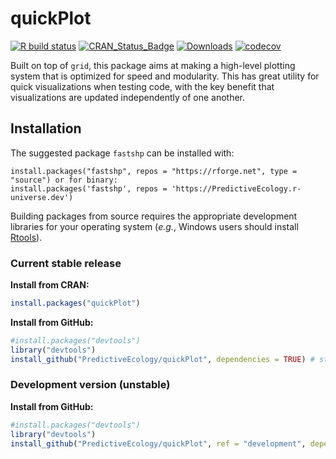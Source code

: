 # quickPlot

<!-- badges: start -->
[![R build status](https://github.com/PredictiveEcology/quickPlot/workflows/R-CMD-check/badge.svg)](https://github.com/PredictiveEcology/quickPlot/actions)
[![CRAN_Status_Badge](https://www.r-pkg.org/badges/version/quickPlot)](https://cran.r-project.org/package=quickPlot)
[![Downloads](https://cranlogs.r-pkg.org/badges/grand-total/quickPlot)](https://cran.r-project.org/package=quickPlot)
[![codecov](https://codecov.io/gh/PredictiveEcology/quickPlot/branch/master/graph/badge.svg)](https://app.codecov.io/gh/PredictiveEcology/quickPlot)
<!-- badges: end -->

Built on top of `grid`, this package aims at making a high-level plotting system that is optimized for speed and modularity.
This has great utility for quick visualizations when testing code, with the key benefit that visualizations are updated independently of one another.

## Installation

The suggested package `fastshp` can be installed with:

```{r}
install.packages("fastshp", repos = "https://rforge.net", type = "source") or for binary:
install.packages('fastshp', repos = 'https://PredictiveEcology.r-universe.dev')
```

Building packages from source requires the appropriate development libraries for your operating system (*e.g.*, Windows users should install [Rtools](https://cran.r-project.org/bin/windows/Rtools/)).

### Current stable release

**Install from CRAN:**

```r
install.packages("quickPlot")
```

**Install from GitHub:**
    
```r
#install.packages("devtools")
library("devtools")
install_github("PredictiveEcology/quickPlot", dependencies = TRUE) # stable
```

### Development version (unstable)

**Install from GitHub:**

```r
#install.packages("devtools")
library("devtools")
install_github("PredictiveEcology/quickPlot", ref = "development", dependencies = TRUE) # unstable
```
